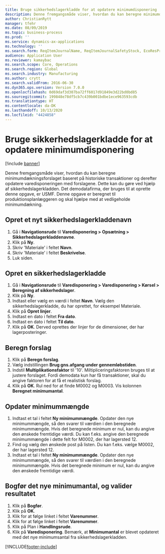```yaml
---
title: Bruge sikkerhedslagerkladde for at opdatere minimumdisponering
description: Denne fremgangsmåde viser, hvordan du kan beregne minimumdækningsforslaget baseret på historiske transaktioner og derefter opdatere varedisponeringen med forslagene.
author: ChristianRytt
manager: tfehr
ms.date: 08/09/2019
ms.topic: business-process
ms.prod: ''
ms.service: dynamics-ax-applications
ms.technology: ''
ms.search.form: ReqItemJournalName, ReqItemJournalSafetyStock, EcoResProductInformationDialog, EcoResProductDetailsExtended, ReqItemTable
audience: Application User
ms.reviewer: kamaybac
ms.search.scope: Core, Operations
ms.search.region: Global
ms.search.industry: Manufacturing
ms.author: crytt
ms.search.validFrom: 2016-06-30
ms.dyn365.ops.version: Version 7.0.0
ms.openlocfilehash: 0d69daf3d307ba72ff6017d91849e3d22bd0bd85
ms.sourcegitcommit: 199848e78df5cb7c439b001bdbe1ece963593cdb
ms.translationtype: HT
ms.contentlocale: da-DK
ms.lasthandoff: 10/13/2020
ms.locfileid: "4424858"
---
```

# <a name="use-the-safety-stock-journal-to-update-minimum-coverage"></a>Bruge sikkerhedslagerkladde for at opdatere minimumdisponering

[!include [banner](../../includes/banner.md)]

Denne fremgangsmåde viser, hvordan du kan beregne minimumdækningsforslaget baseret på historiske transaktioner og derefter opdatere varedisponeringen med forslagene. Dette kan du gøre ved hjælp af sikkerhedslagerkladden. Det demodatafirma, der bruges til at oprette denne opgave, er USMF. Denne opgave er beregnet til produktionsplanlæggeren og skal hjælpe med at vedligeholde minimumdækning.


## <a name="create-a-new-safety-stock-journal-name"></a>Opret et nyt sikkerhedslagerkladdenavn
1. Gå i **Navigationsrude** til **Varedisponering > Opsætning > Sikkerhedslagerkladdenavne**.
2. Klik på **Ny**.
3. Skriv 'Materiale' i feltet **Navn**.
4. Skriv 'Materiale' i feltet **Beskrivelse**.
5. Luk siden.

## <a name="create-a-safety-stock-journal"></a>Opret en sikkerhedslagerkladde
1. Gå i **Navigationsrude** til **Varedisponering > Varedisponering > Kørsel > Beregning af sikkerhedslager**.
2. Klik på **Ny**.
3. Indtast eller vælg en værdi i feltet **Navn**. Vælg den sikkerhedslagerkladde, du har oprettet, for eksempel Materiale.  
4. Klik på **Opret linjer**.
5. Indtast en dato i feltet **Fra dato**.  
6. Indtast en dato i feltet **Til dato**.
7. Klik på **OK**. Derved oprettes der linjer for de dimensioner, der har lagerposteringer.  

## <a name="calculate-proposal"></a>Beregn forslag
1. Klik på **Beregn forslag**.
2. Vælg indstillingen **Brug gns.afgang under gennemløbstiden**.
3. Indstil **Multiplikationsfaktor** til '10'. Miltipliceringsfaktoren bruges til at justere forslaget. Fordi demodata kun har få transaktioner, skal du angive faktoren for at få et realistisk forslag.  
4. Klik på **OK**. Rul ned for at finde M0002 og M0003. Vis kolonnen **Beregnet minimumantal**.   

## <a name="update-minimum-quantity"></a>Opdater minimummængde
1. Indtast et tal i feltet **Ny minimummængde**. Opdater den nye minimummængde, så den svarer til værdien i den beregnede minimummængde. Hvis det beregnede minimum er nul, kan du angive den ønskede fremtidige værdi. Du kan f.eks. angive den beregnede minimummængde i dette felt for M0002, der har lagersted 12.  
2. Find og vælg den ønskede post på listen. Du kan f.eks. vælge M0002, der har lagersted 12.  
3. Indtast et tal i feltet **Ny minimummængde**. Opdater den nye minimummængde, så den svarer til værdien i den beregnede minimummængde. Hvis det beregnede minimum er nul, kan du angive den ønskede fremtidige værdi.  

## <a name="post-the-new-minimum-quantity-and-validate-the-result"></a>Bogfør det nye minimumantal, og valider resultatet
1. Klik på **Bogfør**.
2. Klik på **OK**.
3. Klik for at følge linket i feltet **Varenummer**.
4. Klik for at følge linket i feltet **Varenummer**.
5. Klik på Plan i **Handlingsrude**.
6. Klik på **Varedisponering**. Bemærk, at **Minimumantal** er blevet opdateret med det nye minimumsantal fra sikkerhedslagerkladden.  



[!INCLUDE[footer-include](../../../includes/footer-banner.md)]